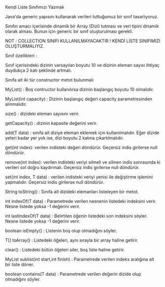 Kendi Liste Sınıfımızı Yazmak


Java'da generic yapısını kullanarak verileri tuttuğumuz bir sınıf tasarlıyoruz.

Sınıfın amacı içerisinde dinamik bir Array (Dizi) tutması ve veri tipini dinamik olarak alması. Bunun için generic bir sınıf oluşturulması gerekli.



NOT : COLLECTION SINIFI KULLANILMAYACAKTIR ! KENDİ LİSTE SINIFIMIZI OLUŞTURMALIYIZ.



Sınıf özellikleri :



Sınıf içerisindeki dizinin varsayılan boyutu 10 ve dizinin eleman sayısı ihtiyaç duydukça 2 katı şeklinde artmalı.


Sınıfa ait iki tür constructor metot bulunmalı


MyList() : Boş contructor kullanılırsa dizinin başlangıç boyutu 10 olmalıdır.


MyList(int capacity) : Dizinin başlangıç değeri capacity parametresinden alınmalıdır.


size() : dizideki eleman sayısını verir.


getCapacity() : dizinin kapasite değerini verir.


add(T data) : sınıfa ait diziye eleman eklemek için kullanılmalıdır. Eğer dizide yeteri kadar yer yok ise, dizi boyutu 2 katına çıkartılmalıdır.

get(int index): verilen indisteki değeri döndürür. Geçersiz indis girilerse null döndürür.


remove(int index): verilen indisteki veriyi silmeli ve silinen indis sonrasında ki verileri sol doğru kaydırmalı. Geçersiz indis girilerse null döndürür.


set(int index, T data) : verilen indisteki veriyi yenisi ile değiştirme işlemini yapmalıdır. Geçersiz indis girilerse null döndürür.


String toString() : Sınıfa ait dizideki elemanları listeleyen bir metot.

int indexOf(T data) : Parametrede verilen nesnenin listedeki indeksini verir. Nesne listede yoksa -1 değerini verir.


int lastIndexOf(T data) : Belirtilen öğenin listedeki son indeksini söyler. Nesne listede yoksa -1 değerini verir.


boolean isEmpty() : Listenin boş olup olmadığını söyler.


T[] toArray() : Listedeki öğeleri, aynı sırayla bir array haline getirir.


clear() : Listedeki bütün öğeleri siler, boş liste haline getirir.


MyList<T> sublist(int start,int finish) : Parametrede verilen indeks aralığına ait bir liste döner.


boolean contains(T data) : Parametrede verilen değerin dizide olup olmadığını söyler.

